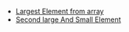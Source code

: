 -  [Largest Element from array ](/CodeStudioCN/Easy/1_Array/1_LargestEleArr.py)
-  [Second large And Small Element](/CodeStudioCN/Easy/1_Array/2_2nd_largAndSmallEle.py)
